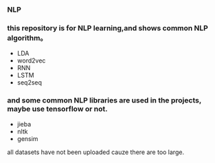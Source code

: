 ### NLP
### this repository is for NLP learning,and shows common NLP algorithm。
- LDA
- word2vec
- RNN
- LSTM
- seq2seq

### and some common NLP libraries are used in the projects, maybe use tensorflow or not.
- jieba
- nltk
- gensim

all datasets have not been uploaded cauze there are too large.
